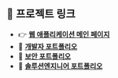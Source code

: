 ## 🔗 프로젝트 링크

- 👉 **[웹 애플리케이션 메인 페이지](http://3.20.199.113:8080/main.html)**
- 💼 **[개발자 포트폴리오](https://shathreetwo.github.io/portfolio/developer_portfolio/)**
- 🔐 **[보안 포트폴리오](https://shathreetwo.github.io/portfolio/security_portfolio/)**
- 💼 **[솔루션엔지니어 포트폴리오](https://shathreetwo.github.io/portfolio/solution_portfolio/)**
